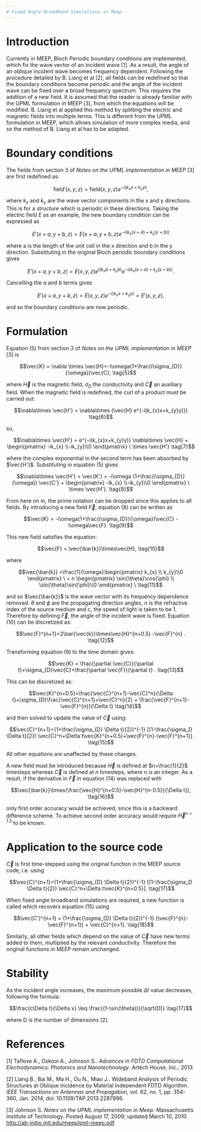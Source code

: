 ```yaml
---
# Fixed Angle Broadband Simulations in Meep
---
```


Introduction
============

Currently in MEEP, Bloch Periodic boundary conditions are implemented,
which fix the wave vector of an incident wave [1]. As a result, the
angle of an oblique incident wave becomes frequency dependent. Following
the procedure detailed by B. Liang et al [2], all fields can be
redefined so that the boundary conditions become periodic and the angle
of the incident wave can be fixed over a broad frequency spectrum. This
requires the addition of a new field. It is assumed that the reader is
already familiar with the UPML formulation in MEEP [3], from which
the equations will be modified.  B. Liang et al applied this method by
splitting the electric and magnetic fields into multiple terms. This is
different from the UPML formulation in MEEP, which allows simulation of
more complex media, and so the method of B. Liang et al has to be adapted.

Boundary conditions
===================

The fields from section 3 of *Notes on the UPML implementation in MEEP*
[3] are first redefined as:
```math
\text{field}'(x,y,z) = \text{field}(x,y,z)e^{-i(k_{x}x+k_{y}y)}, \tag{1}
```
where $k_{x}$ and $k_{y}$ are the wave vector components in the x and y
directions. This is for a structure which is periodic in these
directions. Taking the electric field $E$ as an example, the new
boundary condition can be expressed as
```math
E'(x+a,y+b,z) = E(x+a,y+b,z)e^{-i(k_{x}(x+a)+k_{y}(y+b))} \tag{2}
```
where a is the length of the unit cell in the x direction and b in the y direction.
Substituting in the original Bloch periodic boundary conditions gives
```math
E'(x+a,y+b,z) = E(x,y,z)e^{i(k_{x}a+k_{y}b)}e^{-i(k_{x}(x+a)+k_{y}(y+b))}. \tag{3}
```
Cancelling the $a$ and $b$ terms gives
```math
E'(x+a,y+b,z) =E(x,y,z)e^{-i(k_{x}x+k_{y}y)}=E'(x,y,z), \tag{4}
```
and so the boundary conditions are now periodic.

Formulation
===========

Equation (5) from section 3 of *Notes on the UPML implementation in
MEEP* [3] is
```math
\vec{K} = \nabla \times \vec{H}=-i\omega(1+\frac{i\sigma_{D}}{\omega})\vec{C}, \tag{5}
```
where $\vec{H}$ is the magnetic field, $\sigma_{D}$ the conductivity and
$\vec{C}$ an auxiliary field. When the magnetic field is redefined, the
curl of a product must be carried out:
```math
\nabla\times \vec{H'} = \nabla\times (\vec{H} e^{-i(k_{x}x+k_{y}y)}) \tag{6}
```
so,
```math
\nabla\times \vec{H'} = e^{-i(k_{x}x+k_{y}y)} \nabla\times \vec{H} + \begin{pmatrix} -ik_{x} \\-ik_{y}\\0 \end{pmatrix} \ \times \vec{H'} \tag{7}
```
where the complex exponential in the second term has been absorbed by
$\vec{H'}$. Substituting in equation (5) gives
```math
\nabla\times \vec{H'} = \vec{K'} = -i\omega (1+\frac{i\sigma_{D}}{\omega}) \vec{C'} + \begin{pmatrix} -ik_{x} \\-ik_{y}\\0 \end{pmatrix} \ \times \vec{H'}. \tag{8}
```
From here on in, the prime notation can be dropped since this applies to
all fields. By introducing a new field $\vec{F}$, equation
(8) can be written as
```math
\vec{K} = -i\omega(1+\frac{i\sigma_{D}}{\omega})\vec{C} - i\omega\vec{F}. \tag{9}
```
This new field satisfies the equation:
```math
\vec{F} = \vec{\bar{k}}\times\vec{H}, \tag{10}
```
where
```math
\vec{\bar{k}} =\frac{1}{\omega}\begin{pmatrix} k_{x} \\ k_{y}\\0 \end{pmatrix} \ = n \begin{pmatrix} \sin{\theta}\cos{\phi} \\ \sin{\theta}\sin{\phi}\\0 \end{pmatrix} \ \tag{11}
```
and so $\vec{\bar{k}}$ is the wave vector with its frequency dependence
removed. $\theta$ and $\phi$ are the propagating direction angles, $n$ is the refractive index of the source medium and c,
the speed of light is taken to be 1. Therefore by defining $\vec{F}$,
the angle of the incident wave is fixed. Equation
(10) can be discretized as:
```math
\vec{F}^{n+1}=2\bar{\vec{k}}\times\vec{H}^{n+0.5} -\vec{F}^{n} . \tag{12}
```
Transforming equation (9)
to the time domain gives:
```math
\vec{K} = \frac{\partial \vec{C}}{\partial t}+\sigma_{D}\vec{C}+\frac{\partial \vec{F}}{\partial t} . \tag{13}
```
This can be discretized as:
```math
\vec{K}^{n+0.5}=\frac{\vec{C}^{n+1}-\vec{C}^n}{\Delta t}+\sigma_{D}\frac{\vec{C}^{n+1}+\vec{C}^n}{2} + \frac{\vec{F}^{n+1}-\vec{F}^{n}}{\Delta t} \tag{14}
```
and then solved to update the value of $\vec{C}$ using:
```math
\vec{C}^{n+1}=(1+\frac{\sigma_{D} \Delta t}{2})^{-1} [(1-\frac{\sigma_D \Delta t}{2}) \vec{C}^n+\Delta t\vec{K}^{n+0.5}+\vec{F}^{n}-\vec{F}^{n+1}] . \tag{15}
```
All other equations are unaffected by these changes.

A new field must be introduced because $\vec{H}$ is defined at
$n+\frac{1}{2}$ timesteps whereas $\vec{C}$ is defined at $n$ timesteps,
where $n$ is an integer. As a result, if the derivative in $\vec{F}$ in
equation (14) was replaced with
```math
\vec{\bar{k}}\times(\frac{\vec{H}^{n+0.5}-\vec{H}^{n-0.5}}{\Delta t}), \tag{16}
```
only first order accuracy would be achieved, since this is a backward
difference scheme. To achieve second order accuracy would require
$\vec{H}^{n+1.5}$ to be known.

Application to the source code
=========

$\vec{C}$ is first time-stepped using the original function in the MEEP source code, i.e. using
```math
\vec{C}^{n+1}=(1+\frac{\sigma_{D} \Delta t}{2})^{-1} [(1-\frac{\sigma_D \Delta t}{2}) \vec{C}^n+\Delta t\vec{K}^{n+0.5}]. \tag{17}
```
When fixed angle broadband simulations are required, a new function is called which recovers equation (15) using
```math
\vec{C'}^{n+1} = (1+\frac{\sigma_{D} \Delta t}{2})^{-1} (\vec{F}^{n}-\vec{F}^{n+1}) + \vec{C}^{n+1}. \tag{18}
```
Similarly, all other fields which depend on the value of $\vec{C}$ have new terms added to them, multiplied by the relevant conductivity. Therefore the original functions in MEEP remain unchanged.

Stability
=========

As the incident angle increases, the maximum possible $\Delta t$ value
decreases, following the formula:
```math
\frac{c\Delta t}{\Delta x} \leq \frac{(1-\sin(\theta))}{\sqrt{D}} \tag{17}
```
where D is the number of dimensions [2].

References
=========

[1] Taflove A., Oskooi A., Johnson S.. *Advances in FDTD Computational
Electrodynamics: Photonics and Nanotechnology*. Artech House, Inc.; 2013

[2] Liang B., Bai M., Ma H., Ou N., Miao J.. Wideband Analysis of Periodic
Structures at Oblique Incidence by Material Independent FDTD Algorithm.
*IEEE Transactions on Antennas and Propagation*, vol. 62, no. 1, pp.
354-360, Jan. 2014, doi: 10.1109/TAP.2013.2287896.

[3] Johnson S. *Notes on the UPML implementation in Meep*. Massachusetts
Institute of Technology. Posted August 17, 2009; updated March 10, 2010.
http://ab-initio.mit.edu/meep/pml-meep.pdf
